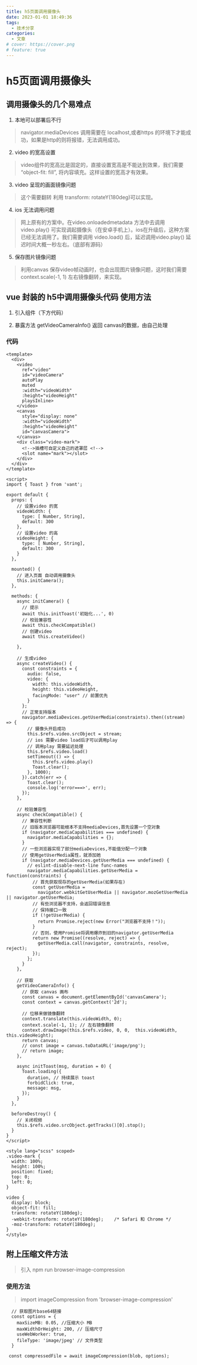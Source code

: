 ```yaml
---
title: h5页面调用摄像头
date: 2023-01-01 18:49:36
tags:
  - 技术分享
categories:
  - 文章
# cover: https://cover.png
# feature: true
---
```

# h5页面调用摄像头

## 调用摄像头的几个易难点

1. 本地可以部署后不行
>  navigator.mediaDevices 调用需要在 localhost,或者https 的环境下才能成功，如果是http的则将报错，无法调用成功。
2. video 的宽高设置
> video组件的宽高比是固定的，直接设置宽高是不能达到效果，我们需要 “object-fit: fill”, 将内容填充。这样设置的宽高才有效果。
3. video 呈现的画面镜像问题
> 这个需要翻转 利用 transform: rotateY(180deg)可以实现。
4. ios 无法调用问题
> 网上原有的方案中。在video.onloadedmetadata 方法中去调用 video.play() 可实现调起摄像头（在安卓手机上）。ios在升级后，这种方案已经无法调用了。我们需要调用 video.load() 后，延迟调用video.play() 延迟时间大概一秒左右。（底部有源码）
5. 保存图片镜像问题
> 利用canvas 保存video帧动画时，也会出现图片镜像问题，这时我们需要 context.scale(-1, 1) 左右镜像翻转，来实现。

## vue 封装的 h5中调用摄像头代码 使用方法
1. 引入组件（下方代码）

2. 暴露方法 getVideoCameraInfo() 返回 canvas的数据，由自己处理


### 代码 
```vue
<template>
  <div>
    <video
      ref="video"
      id="videoCamera"
      autoPlay
      muted
      :width="videoWidth"
      :height="videoHeight"
      playsInline>
    </video>
    <canvas 
      style="display: none"
      :width="videoWidth"
      :height="videoHeight"
      id="canvasCamera">
    </canvas>
    <div class="video-mark">
      <!-->插槽可自定义自己的遮罩层 <!-->
      <slot name="mark"></slot>
    </div>
  </div>
</template>

<script>
import { Toast } from 'vant';

export default {
  props: {
    // 设置video 的宽
    videoWidth: {
      type: [ Number, String],
      default: 300
    },
    // 设置video 的高
    videoHeight: {
      type: [ Number, String],
      default: 300
    }
  },

  mounted() {
    // 进入页面 自动调用摄像头
    this.initCamera();
  },

  methods: {
    async initCamera() {
      // 提示
      await this.initToast('初始化...', 0)
      // 校验兼容性
      await this.checkCompatible()
      // 创建video
      await this.createVideo()

    },

    // 生成video
    async createVideo() {
      const constraints = {
        audio: false,
        video: {
          width: this.videoWidth,
          height: this.videoHeight,
          facingMode: "user" // 前置优先
        }
      };
      // 正常支持版本
      navigator.mediaDevices.getUserMedia(constraints).then((stream) => {
        // 摄像头开启成功
        this.$refs.video.srcObject = stream;
        // ios 需要video load后才可以调用play
        // 调用play 需要延迟处理
        this.$refs.video.load()
        setTimeout(() => {
          this.$refs.video.play()
          Toast.clear();
        }, 1000);
      }).catch(err => {
        Toast.clear();
        console.log('error===>', err);
      });
    },

    // 校验兼容性
    async checkCompatible() {
      // 兼容性判断
      // 旧版本浏览器可能根本不支持mediaDevices,首先设置一个空对象
      if (navigator.mediaCapabilities === undefined) {
        navigator.mediaCapabilities = {};
      }
      // 一些浏览器实现了部分mediaDevices,不能值分配一个对象
      // 使用getUserMedia属性，就添加她
      if (navigator.mediaDevices.getUserMedia === undefined) {
        // eslint-disable-next-line func-names
        navigator.mediaCapabilities.getUserMedia = function(constraints) {
          // 首先获取现存的getUserMedia(如果存在)
          const getUserMedia =
            navigator.webkitGetUserMedia || navigator.mozGetUserMedia || navigator.getUserMedia;
          // 有些浏览器不支持，会返回错误信息
          // 保持接口一致
          if (!getUserMedia) {
            return Promise.reject(new Error("浏览器不支持！"));
          }
          // 否则，使用Promise将调用爆炸到旧的navigator.getUserMedia
          return new Promise((resolve, reject) => {
            getUserMedia.call(navigator, constraints, resolve, reject);
          });
        };
      }
    },

    // 获取
    getVideoCameraInfo() {
      // 获取 canvas 画布
      const canvas = document.getElementById('canvasCamera');
      const context = canvas.getContext('2d');

      // 位移来做镜像翻转
      context.translate(this.videoWidth, 0);
      context.scale(-1, 1); // 左右镜像翻转
      context.drawImage(this.$refs.video, 0, 0,  this.videoWidth, this.videoHeight);
      return canvas;
      // const image = canvas.toDataURL('image/png');
      // return image;
    },

    async initToast(msg, duration = 0) {
      Toast.loading({
        duration, // 持续展示 toast
        forbidClick: true,
        message: msg,
      });
    }
  },

  beforeDestroy() {
    // 关闭视频
    this.$refs.video.srcObject.getTracks()[0].stop();
  }
}
</script>

<style lang="scss" scoped>
.video-mark {
  width: 100%;
  height: 100%;
  position: fixed;
  top: 0;
  left: 0;
}

video {
  display: block;
  object-fit: fill;
  transform: rotateY(180deg);
  -webkit-transform: rotateY(180deg);    /* Safari 和 Chrome */
  -moz-transform: rotateY(180deg);
}
</style>

```

## 附上压缩文件方法

> 引入 npm run browser-image-compression

### 使用方法
> import imageCompression from 'browser-image-compression'

```vue
  // 获取图片base64链接
  const options = {
    maxSizeMB: 0.05, //压缩大小 MB
    maxWidthOrHeight: 200, // 压缩尺寸
    useWebWorker: true,
    fileType: 'image/jpeg' // 文件类型
  }

 const compressedFile = await imageCompression(blob, options);
```
